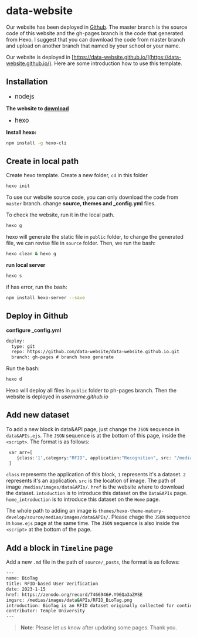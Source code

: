 # data-website


Our website has been deployed in [Github](https://github.com/data-website/data-website.github.io). The master branch is the source code of this website and the gh-pages branch is the code that generated from Hexo. I suggest that you can download the code from master branch and upload on another branch that named by your school or your name.

Our website is deployed in [https://data-website.github.io/](https://data-website.github.io/). Here are some introduction how to use this template.

## Installation

- <big>nodejs</big>

**The website to [download](https://nodejs.org/en/)**

- <big>hexo</big>

**Install hexo:**

``` bash
npm install -g hexo-cli
```

## Create in local path

Create hexo template. Create a new folder, `cd` in this folder

``` bash
hexo init
```

To use our website source code, you can only download the code from `master` branch. change **source, themes and _config.yml** files.


To check the website, run it in the local path.

``` bash
hexo g
```
hexo will generate the static file in `public` folder, to change the generated file, we can revise file in `source` folder. Then, we run the bash:

``` bash
hexo clean & hexo g
```

**run local server**

``` bash
hexo s
```

if has error, run the bash:

``` bash
npm install hexo-server --save
```

## Deploy in Github

**configure _config.yml**

```html
deploy:
  type: git
  repo: https://github.com/data-website/data-website.github.io.git
  branch: gh-pages # branch hexo generate
```

Run the bash:

```bash
hexo d
```

Hexo will deploy all files in `public` folder to ph-pages branch. Then the website is deployed in *username.github.io*

## Add new dataset

To add a new block in data&API page, just change the `JSON` sequence in `data&APIs.ejs`. The `JSON` sequence is at the bottom of this page, inside the `<script>`. The format is as follows:

```bash
 var arr=[
    {class:'1',category:"RFID", application:"Recognition", src: "/medias/images/data&APIs/RFID_BioTag.png", date:'Feb.2 2023', href: "https://zenodo.org/record/7466946#.Y96Qa3aZMSE",subtitle: "RFID-based User Verification",name:"BioTag",introduction:"BioTag RFID dataset is initially collected for continuous user verification. The dataset contains raw RFID samples from two RFID tags attached to the chest and abdomen of 10 participants. The RFID samples capture users' unique physiological characteristics, such as heartbeat and respiration patterns.",home_introduction:"BioTag is an RFID dataset originally collected for continuous user authentication based on unique biometrics in human respiration patterns. This dataset contains RFID raw data samples collected from two RFID tags attached to the chest and abdomen of 10 participants."},
 ]
 ```
 
 `class` represents the application of this block, `1` represents it's a dataset. `2` represents it's an application. 
`src` is the location of image. The path of image `/medias/images/data&APIs/`. 
`href` is the website where to download the dataset.
`intoduction` is to introduce this dataset on the `Data&APIs` page.
`home_introduction` is to introduce this dataset on the `Home` page.

The whole path to adding an image is `themes/hexo-theme-matery-develop/source/medias/images/data&APIs/`. Please chage the `JSON` sequence in `home.ejs` page at the same time. The `JSON` sequence is also inside the `<script>` at the bottom of the page.

## Add a block in `Timeline` page

Add a new `.md` file in the path of `source/_posts`, the format is as follows:

```bash
---
name: BioTag
title: RFID-based User Verification
date: 2023-1-15
href: https://zenodo.org/record/7466946#.Y96Qa3aZMSE
imgsrc: /medias/images/data&APIs/RFID_BioTag.png
introduction: BioTag is an RFID dataset originally collected for continuous user authentication based on unique biometrics in human respiration patterns. This dataset contains RFID raw data samples collected from two RFID tags attached to the chest and abdomen of 10 participants.
contributor: Temple University
---
```


> **Note**: Please let us know after updating some pages. Thank you.
